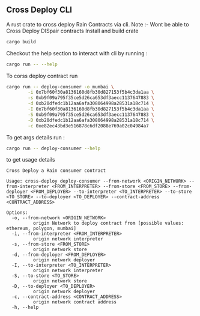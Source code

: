 ## Cross Deploy CLI
A rust crate to cross deploy Rain Contracts via cli.
Note :- Wont be able to Cross Deploy DISpair contracts 
Install and build crate 
```sh
cargo build
``` 
Checkout the help section to interact with cli by running : 
```sh
cargo run -- --help 
```

To corss deploy contract run 
```sh
cargo run -- deploy-consumer -o mumbai \
        -i 0x7bf60f30a8136160d8fb30d827153f5b4c3da1aa \
        -s 0xb9f09a795f35ce5d26ca653df3aecc1137647883 \
        -d 0xb20dfedc1b12aa6afa308064998a28531a18c714 \
        -I 0x7bf60f30a8136160d8fb30d827153f5b4c3da1aa \
        -S 0xb9f09a795f35ce5d26ca653df3aecc1137647883 \
        -D 0xb20dfedc1b12aa6afa308064998a28531a18c714 \
        -c 0xe82ec43bd3e516878c6df2088e769a02c04984a7
``` 

To get args details run : 
```sh
cargo run -- deploy-consumer --help 
```
to get usage details 
```
Cross Deploy a Rain consumer contract

Usage: cross-deploy deploy-consumer --from-network <ORIGIN_NETWORK> --from-interpreter <FROM_INTERPRETER> --from-store <FROM_STORE> --from-deployer <FROM_DEPLOYER> --to-interpreter <TO_INTERPRETER> --to-store <TO_STORE> --to-deployer <TO_DEPLOYER> --contract-address <CONTRACT_ADDRESS>

Options:
  -o, --from-network <ORIGIN_NETWORK>
          origin Network to deploy contract from [possible values: ethereum, polygon, mumbai]
  -i, --from-interpreter <FROM_INTERPRETER>
          origin network interpreter
  -s, --from-store <FROM_STORE>
          origin network store
  -d, --from-deployer <FROM_DEPLOYER>
          origin network deployer
  -I, --to-interpreter <TO_INTERPRETER>
          origin network interpreter
  -S, --to-store <TO_STORE>
          origin network store
  -D, --to-deployer <TO_DEPLOYER>
          origin network deployer
  -c, --contract-address <CONTRACT_ADDRESS>
          origin network contract address
  -h, --help
  ```